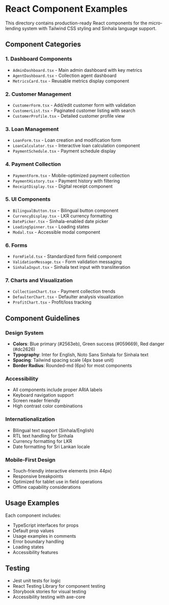 # React Component Examples

This directory contains production-ready React components for the micro-lending system with Tailwind CSS styling and Sinhala language support.

## Component Categories

### 1. Dashboard Components
- `AdminDashboard.tsx` - Main admin dashboard with key metrics
- `AgentDashboard.tsx` - Collection agent dashboard
- `MetricsCard.tsx` - Reusable metrics display component

### 2. Customer Management
- `CustomerForm.tsx` - Add/edit customer form with validation
- `CustomerList.tsx` - Paginated customer listing with search
- `CustomerProfile.tsx` - Detailed customer profile view

### 3. Loan Management
- `LoanForm.tsx` - Loan creation and modification form
- `LoanCalculator.tsx` - Interactive loan calculation component
- `PaymentSchedule.tsx` - Payment schedule display

### 4. Payment Collection
- `PaymentForm.tsx` - Mobile-optimized payment collection
- `PaymentHistory.tsx` - Payment history with filtering
- `ReceiptDisplay.tsx` - Digital receipt component

### 5. UI Components
- `BilingualButton.tsx` - Bilingual button component
- `CurrencyDisplay.tsx` - LKR currency formatting
- `DatePicker.tsx` - Sinhala-enabled date picker
- `LoadingSpinner.tsx` - Loading states
- `Modal.tsx` - Accessible modal component

### 6. Forms
- `FormField.tsx` - Standardized form field component
- `ValidationMessage.tsx` - Form validation messaging
- `SinhalaInput.tsx` - Sinhala text input with transliteration

### 7. Charts and Visualization
- `CollectionChart.tsx` - Payment collection trends
- `DefaulterChart.tsx` - Defaulter analysis visualization
- `ProfitChart.tsx` - Profit/loss tracking

## Component Guidelines

### Design System
- **Colors**: Blue primary (#2563eb), Green success (#059669), Red danger (#dc2626)
- **Typography**: Inter for English, Noto Sans Sinhala for Sinhala text
- **Spacing**: Tailwind spacing scale (4px base unit)
- **Border Radius**: Rounded-md (6px) for most components

### Accessibility
- All components include proper ARIA labels
- Keyboard navigation support
- Screen reader friendly
- High contrast color combinations

### Internationalization
- Bilingual text support (Sinhala/English)
- RTL text handling for Sinhala
- Currency formatting for LKR
- Date formatting for Sri Lankan locale

### Mobile-First Design
- Touch-friendly interactive elements (min 44px)
- Responsive breakpoints
- Optimized for tablet use in field operations
- Offline capability considerations

## Usage Examples

Each component includes:
- TypeScript interfaces for props
- Default prop values
- Usage examples in comments
- Error boundary handling
- Loading states
- Accessibility features

## Testing
- Jest unit tests for logic
- React Testing Library for component testing
- Storybook stories for visual testing
- Accessibility testing with axe-core